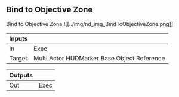## Bind to Objective Zone
Bind to Objective Zone
![[../img/nd_img_BindToObjectiveZone.png]]

|Inputs||
|--|--|
| In | Exec |
| Target | Multi Actor HUDMarker Base Object Reference |

|Outputs||
|--|--|
| Out | Exec |
